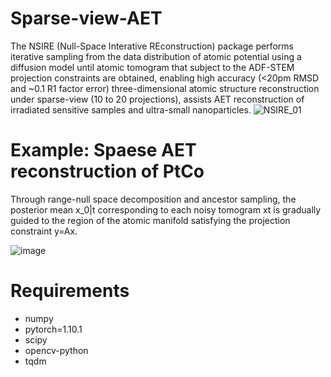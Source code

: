 # Sparse-view-AET
The NSIRE (Null-Space Interative REconstruction) package performs iterative sampling from the data distribution of atomic potential using a diffusion model until atomic tomogram that subject to the ADF-STEM projection constraints are obtained, enabling high accuracy (<20pm RMSD and ~0.1 R1 factor error) three-dimensional atomic structure reconstruction under sparse-view (10 to 20 projections), assists AET reconstruction of irradiated sensitive samples and ultra-small nanoparticles.
![NSIRE_01](https://github.com/user-attachments/assets/63e948f2-dbb8-4085-942d-16e6a6192aa6)

# Example: Spaese AET reconstruction of PtCo
Through range-null space decomposition and ancestor sampling, the posterior mean x_0|t corresponding to each noisy tomogram xt is gradually guided to the region of the atomic manifold satisfying the projection constraint y=Ax.

![image](https://github.com/LIHAN8099/Sparse-view-AET/blob/main/rec.gif)



# Requirements
- numpy
- pytorch=1.10.1
- scipy
- opencv-python
- tqdm
